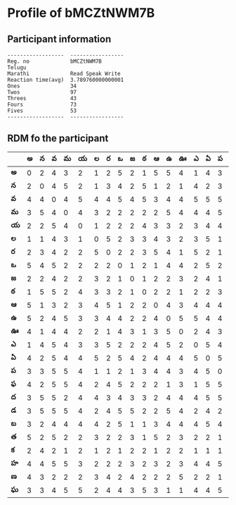 



# Profile of bMCZtNWM7B

## Participant information



```
------------------  -----------------
Reg. no             bMCZtNWM7B
Telugu
Marathi             Read Speak Write
Reaction time(avg)  3.789760000000001
Ones                34
Twos                97
Threes              43
Fours               73
Fives               53
------------------  -----------------
```  

## RDM fo the participant
  
  
|       |   అ |   న |   వ |   మ |   య |   ల |   ర |   ఒ |   జ |   ఠ |   ఆ |   ఉ |   ఊ |   ఎ |   ఏ |   ప |   ఫ |   ద |   డ |   బ |   త |   క |   హ |   ణ |   ఘ |
|-------|-----|-----|-----|-----|-----|-----|-----|-----|-----|-----|-----|-----|-----|-----|-----|-----|-----|-----|-----|-----|-----|-----|-----|-----|-----|
| **అ** |   0 |   2 |   4 |   3 |   2 |   1 |   2 |   5 |   2 |   1 |   5 |   5 |   4 |   1 |   4 |   3 |   4 |   3 |   3 |   3 |   5 |   2 |   4 |   4 |   3 |
| **న** |   2 |   0 |   4 |   5 |   2 |   1 |   3 |   4 |   2 |   5 |   1 |   2 |   1 |   4 |   2 |   3 |   2 |   5 |   5 |   2 |   2 |   4 |   4 |   3 |   3 |
| **వ** |   4 |   4 |   0 |   4 |   5 |   4 |   4 |   5 |   4 |   5 |   3 |   4 |   4 |   5 |   5 |   5 |   5 |   5 |   5 |   4 |   5 |   2 |   5 |   2 |   4 |
| **మ** |   3 |   5 |   4 |   0 |   4 |   3 |   2 |   2 |   2 |   2 |   2 |   5 |   4 |   4 |   4 |   5 |   5 |   2 |   5 |   4 |   2 |   1 |   5 |   2 |   5 |
| **య** |   2 |   2 |   5 |   4 |   0 |   1 |   2 |   2 |   2 |   4 |   3 |   3 |   2 |   3 |   4 |   4 |   4 |   4 |   4 |   4 |   2 |   2 |   3 |   2 |   5 |
| **ల** |   1 |   1 |   4 |   3 |   1 |   0 |   5 |   2 |   3 |   3 |   4 |   3 |   2 |   3 |   5 |   1 |   2 |   4 |   2 |   4 |   3 |   1 |   2 |   3 |   2 |
| **ర** |   2 |   3 |   4 |   2 |   2 |   5 |   0 |   2 |   2 |   3 |   5 |   4 |   1 |   5 |   2 |   1 |   4 |   3 |   4 |   2 |   2 |   2 |   2 |   4 |   4 |
| **ఒ** |   5 |   4 |   5 |   2 |   2 |   2 |   2 |   0 |   1 |   2 |   1 |   4 |   4 |   2 |   5 |   2 |   5 |   4 |   5 |   5 |   2 |   1 |   2 |   2 |   4 |
| **జ** |   2 |   2 |   4 |   2 |   2 |   3 |   2 |   1 |   0 |   1 |   2 |   2 |   3 |   2 |   4 |   1 |   2 |   3 |   5 |   1 |   3 |   2 |   3 |   4 |   3 |
| **ఠ** |   1 |   5 |   5 |   2 |   4 |   3 |   3 |   2 |   1 |   0 |   2 |   2 |   1 |   2 |   2 |   3 |   2 |   3 |   2 |   1 |   1 |   2 |   2 |   2 |   5 |
| **ఆ** |   5 |   1 |   3 |   2 |   3 |   4 |   5 |   1 |   2 |   2 |   0 |   4 |   3 |   4 |   4 |   4 |   2 |   2 |   2 |   3 |   5 |   1 |   3 |   2 |   3 |
| **ఉ** |   5 |   2 |   4 |   5 |   3 |   3 |   4 |   4 |   2 |   2 |   4 |   0 |   5 |   5 |   4 |   4 |   1 |   4 |   5 |   4 |   2 |   2 |   2 |   2 |   1 |
| **ఊ** |   4 |   1 |   4 |   4 |   2 |   2 |   1 |   4 |   3 |   1 |   3 |   5 |   0 |   2 |   4 |   3 |   3 |   4 |   4 |   4 |   3 |   2 |   3 |   5 |   1 |
| **ఎ** |   1 |   4 |   5 |   4 |   3 |   3 |   5 |   2 |   2 |   2 |   4 |   5 |   2 |   0 |   5 |   4 |   1 |   4 |   2 |   4 |   2 |   1 |   4 |   2 |   4 |
| **ఏ** |   4 |   2 |   5 |   4 |   4 |   5 |   2 |   5 |   4 |   2 |   4 |   4 |   4 |   5 |   0 |   5 |   5 |   5 |   4 |   5 |   2 |   1 |   4 |   2 |   4 |
| **ప** |   3 |   3 |   5 |   5 |   4 |   1 |   1 |   2 |   1 |   3 |   4 |   4 |   3 |   4 |   5 |   0 |   5 |   5 |   2 |   4 |   1 |   1 |   5 |   1 |   5 |
| **ఫ** |   4 |   2 |   5 |   5 |   4 |   2 |   4 |   5 |   2 |   2 |   2 |   1 |   3 |   1 |   5 |   5 |   0 |   3 |   5 |   5 |   4 |   2 |   5 |   2 |   4 |
| **ద** |   3 |   5 |   5 |   2 |   4 |   4 |   3 |   4 |   3 |   3 |   2 |   4 |   4 |   4 |   5 |   5 |   3 |   0 |   2 |   4 |   2 |   1 |   4 |   2 |   2 |
| **డ** |   3 |   5 |   5 |   5 |   4 |   2 |   4 |   5 |   5 |   2 |   2 |   5 |   4 |   2 |   4 |   2 |   5 |   2 |   0 |   2 |   4 |   2 |   2 |   2 |   4 |
| **బ** |   3 |   2 |   4 |   4 |   4 |   4 |   2 |   5 |   1 |   1 |   3 |   4 |   4 |   4 |   5 |   4 |   5 |   4 |   2 |   0 |   3 |   1 |   2 |   3 |   2 |
| **త** |   5 |   2 |   5 |   2 |   2 |   3 |   2 |   2 |   3 |   1 |   5 |   2 |   3 |   2 |   2 |   1 |   4 |   2 |   4 |   3 |   0 |   2 |   1 |   2 |   4 |
| **క** |   2 |   4 |   2 |   1 |   2 |   1 |   2 |   1 |   2 |   2 |   1 |   2 |   2 |   1 |   1 |   1 |   2 |   1 |   2 |   1 |   2 |   0 |   2 |   2 |   2 |
| **హ** |   4 |   4 |   5 |   5 |   3 |   2 |   2 |   2 |   3 |   2 |   3 |   2 |   3 |   4 |   4 |   5 |   5 |   4 |   2 |   2 |   1 |   2 |   0 |   2 |   3 |
| **ణ** |   4 |   3 |   2 |   2 |   2 |   3 |   4 |   2 |   4 |   2 |   2 |   2 |   5 |   2 |   2 |   1 |   2 |   2 |   2 |   3 |   2 |   2 |   2 |   0 |   2 |
| **ఘ** |   3 |   3 |   4 |   5 |   5 |   2 |   4 |   4 |   3 |   5 |   3 |   1 |   1 |   4 |   4 |   5 |   4 |   2 |   4 |   2 |   4 |   2 |   3 |   2 |   0 |